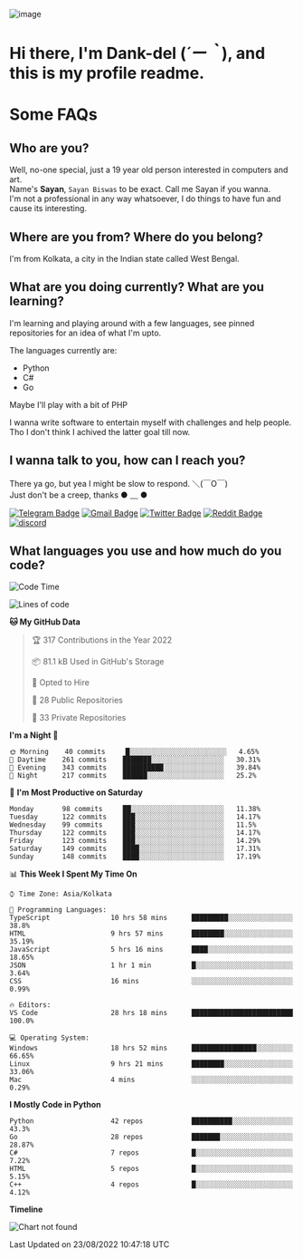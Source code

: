 ![image](https://user-images.githubusercontent.com/63096193/125182844-29f20800-e22f-11eb-8dc9-b0f2d29647bb.png)

# **Hi there, I'm Dank-del (*´ー｀*), and this is my profile readme.**
<!--  [![Profile views](https://gpvc.arturio.dev/dank-del)](https://github.com/dank-del) -->
# Some FAQs

## **Who are you?**

Well, no-one special, just a 19 year old person interested in computers and art. \
Name's **Sayan**, `Sayan Biswas` to be exact. Call me Sayan if you wanna. \
I'm not a professional in any way whatsoever, I do things to have fun and cause its interesting.

## **Where are you from? Where do you belong?**

I'm from Kolkata, a city in the Indian state called West Bengal.

## **What are you doing currently? What are you learning?**

I'm learning and playing around with a few languages, see pinned repositories for an idea of what I'm upto.

The languages currently are:

- Python
- C#
- Go

Maybe I'll play with a bit of PHP

I wanna write software to entertain myself with challenges and help people. \
Tho I don't think I achived the latter goal till now.

<!--## **Eww, I see a weeb profile.**

Can't help it, it's the best way to hide my face on this account
> Why do people hate weebs .-.

## **Cool, what more interests you?**

My interests are quite, weird. They're scattered all over the place. \
I've been fascinated by music and have studied it since the age of 6, I've performed on stage and on air but yeah now I've been away from that. I specialize in key instruments. \
Another thing that interests me is Media Production, aka, working with audio, video and broadcasting media.

> I just like art in general. also feeds the reason of me being obsessed with Japanese drawings (⋟ ﹏ ⋞)-->

## **I wanna talk to you, how can I reach you?**

There ya go, but yea I might be slow to respond. ＼(￣O￣) \
Just don't be a creep, thanks ● ﹏ ●

[![Telegram Badge](https://img.shields.io/badge/-dank_as_fuck-1ca0f1?style=flat-square&logo=telegram&logoColor=white&link=https://t.me/dank_as_fuck)](https://t.me/dank_as_fuck)
[![Gmail Badge](https://img.shields.io/badge/-chizuru@kanojo.tk-c14438?style=flat-square&logo=Gmail&logoColor=white&link=mailto:chizuru@kanojo.tk)](mailto:chizuru@kanojo.tk)
[![Twitter Badge](https://img.shields.io/twitter/follow/TheDankDel?style=social)](https://twitter.com/TheDankDel)
[![Reddit Badge](https://img.shields.io/reddit/user-karma/combined/dank_as_fuck_?style=social)](https://www.reddit.com/user/dank_as_fuck_/)
[![discord](https://discord-md-badge.vercel.app/api/shield/506536929152466945?style=social)](https://discordapp.com/users/506536929152466945)

## **What languages you use and how much do you code?**

<!--START_SECTION:waka-->
![Code Time](http://img.shields.io/badge/Code%20Time-713%20hrs%208%20mins-blue)

![Lines of code](https://img.shields.io/badge/From%20Hello%20World%20I%27ve%20Written-842%20Thousand%20lines%20of%20code-blue)

**🐱 My GitHub Data** 

> 🏆 317 Contributions in the Year 2022
 > 
> 📦 81.1 kB Used in GitHub's Storage 
 > 
> 💼 Opted to Hire
 > 
> 📜 28 Public Repositories 
 > 
> 🔑 33 Private Repositories  
 > 
**I'm a Night 🦉** 

```text
🌞 Morning    40 commits     █░░░░░░░░░░░░░░░░░░░░░░░░   4.65% 
🌆 Daytime    261 commits    ███████░░░░░░░░░░░░░░░░░░   30.31% 
🌃 Evening    343 commits    ██████████░░░░░░░░░░░░░░░   39.84% 
🌙 Night      217 commits    ██████░░░░░░░░░░░░░░░░░░░   25.2%

```
📅 **I'm Most Productive on Saturday** 

```text
Monday       98 commits     ██░░░░░░░░░░░░░░░░░░░░░░░   11.38% 
Tuesday      122 commits    ███░░░░░░░░░░░░░░░░░░░░░░   14.17% 
Wednesday    99 commits     ███░░░░░░░░░░░░░░░░░░░░░░   11.5% 
Thursday     122 commits    ███░░░░░░░░░░░░░░░░░░░░░░   14.17% 
Friday       123 commits    ███░░░░░░░░░░░░░░░░░░░░░░   14.29% 
Saturday     149 commits    ████░░░░░░░░░░░░░░░░░░░░░   17.31% 
Sunday       148 commits    ████░░░░░░░░░░░░░░░░░░░░░   17.19%

```


📊 **This Week I Spent My Time On** 

```text
⌚︎ Time Zone: Asia/Kolkata

💬 Programming Languages: 
TypeScript               10 hrs 58 mins      █████████░░░░░░░░░░░░░░░░   38.8% 
HTML                     9 hrs 57 mins       ████████░░░░░░░░░░░░░░░░░   35.19% 
JavaScript               5 hrs 16 mins       ████░░░░░░░░░░░░░░░░░░░░░   18.65% 
JSON                     1 hr 1 min          █░░░░░░░░░░░░░░░░░░░░░░░░   3.64% 
CSS                      16 mins             ░░░░░░░░░░░░░░░░░░░░░░░░░   0.99%

🔥 Editors: 
VS Code                  28 hrs 18 mins      █████████████████████████   100.0%

💻 Operating System: 
Windows                  18 hrs 52 mins      ████████████████░░░░░░░░░   66.65% 
Linux                    9 hrs 21 mins       ████████░░░░░░░░░░░░░░░░░   33.06% 
Mac                      4 mins              ░░░░░░░░░░░░░░░░░░░░░░░░░   0.29%

```

**I Mostly Code in Python** 

```text
Python                   42 repos            ██████████░░░░░░░░░░░░░░░   43.3% 
Go                       28 repos            ███████░░░░░░░░░░░░░░░░░░   28.87% 
C#                       7 repos             █░░░░░░░░░░░░░░░░░░░░░░░░   7.22% 
HTML                     5 repos             █░░░░░░░░░░░░░░░░░░░░░░░░   5.15% 
C++                      4 repos             █░░░░░░░░░░░░░░░░░░░░░░░░   4.12%

```


**Timeline**

![Chart not found](https://raw.githubusercontent.com/Dank-del/Dank-del/main/charts/bar_graph.png) 


 Last Updated on 23/08/2022 10:47:18 UTC
<!--END_SECTION:waka-->

<!--## **Can I stalk your spotify?**

Um sure.

![OwO Spotify](https://spotify-recently-played-readme.vercel.app/api?user=31fdrsslnr7nvq4ytqwtw7c4rxfm&count=5)-->
